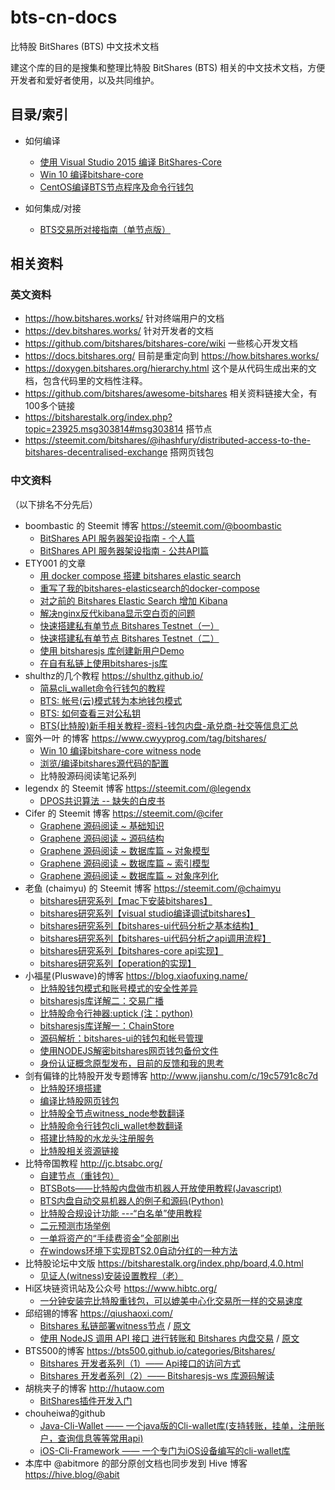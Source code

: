 # bts-cn-docs
比特股 BitShares (BTS) 中文技术文档

建这个库的目的是搜集和整理比特股 BitShares (BTS) 相关的中文技术文档，方便开发者和爱好者使用，以及共同维护。

## 目录/索引

* 如何编译
  * [使用 Visual Studio 2015 编译 BitShares-Core](https://github.com/abitmore/bts-cn-docs/blob/master/%E4%BD%BF%E7%94%A8VisualStudio2015%E7%BC%96%E8%AF%91BitShares-Core.txt)
  * [Win 10 编译bitshare-core](https://github.com/abitmore/bts-cn-docs/blob/master/Win%2010%20%E7%BC%96%E8%AF%91bitshare-core.md)
  * [CentOS编译BTS节点程序及命令行钱包](https://github.com/abitmore/bts-cn-docs/blob/master/CentOS%E7%BC%96%E8%AF%91BTS%E8%8A%82%E7%82%B9%E7%A8%8B%E5%BA%8F%E5%8F%8A%E5%91%BD%E4%BB%A4%E8%A1%8C%E9%92%B1%E5%8C%85.md)

* 如何集成/对接
  * [BTS交易所对接指南（单节点版）](https://github.com/abitmore/bts-cn-docs/blob/master/BTS%E4%BA%A4%E6%98%93%E6%89%80%E5%AF%B9%E6%8E%A5%E6%8C%87%E5%8D%97%EF%BC%88%E5%8D%95%E8%8A%82%E7%82%B9%E7%89%88%EF%BC%89.txt)


## 相关资料

### 英文资料
* https://how.bitshares.works/ 针对终端用户的文档
* https://dev.bitshares.works/ 针对开发者的文档
* https://github.com/bitshares/bitshares-core/wiki 一些核心开发文档
* https://docs.bitshares.org/ 目前是重定向到 https://how.bitshares.works/
* https://doxygen.bitshares.org/hierarchy.html 这个是从代码生成出来的文档，包含代码里的文档性注释。
* https://github.com/bitshares/awesome-bitshares 相关资料链接大全，有100多个链接
* https://bitsharestalk.org/index.php?topic=23925.msg303814#msg303814 搭节点
* https://steemit.com/bitshares/@ihashfury/distributed-access-to-the-bitshares-decentralised-exchange 搭网页钱包


### 中文资料
（以下排名不分先后）
* boombastic 的 Steemit 博客 https://steemit.com/@boombastic
  * [BitShares API 服务器架设指南 - 个人篇](https://steemit.com/bitshares/@boombastic/bitshares-api)
  * [BitShares API 服务器架设指南 - 公共API篇](https://steemit.com/bitshares/@boombastic/bitshares-api-api)
* ETY001 的文章
  * [用 docker compose 搭建 bitshares elastic search](https://steemit.com/cn-dev/@ety001/docker-compose-bitshares-elastic-search)
  * [重写了我的bitshares-elasticsearch的docker-compose](https://steemit.com/cn/@ety001/bitshares-elasticsearch-docker-compose)
  * [对之前的 Bitshares Elastic Search 增加 Kibana](https://akawa.ink/2019/10/11/bitshares-es-node-add-kibana.html)
  * [解决nginx反代kibana显示空白页的问题](https://akawa.ink/2020/04/26/fix-blank-page-when-proxy-kibana-through-nginx.html)
  * [快速搭建私有单节点 Bitshares Testnet（一）](https://steemit.com/cn/@ety001/bitshares-testnet)
  * [快速搭建私有单节点 Bitshares Testnet（二）](https://steemit.com/cn/@ety001/4sr2bf-bitshares-testnet)
  * [使用 bitsharesjs 库创建新用户Demo](https://steemit.com/cn/@ety001/bitsharesjs-demo)
  * [在自有私链上使用bitshares-js库](https://steemit.com/cn/@ety001/bitshares-js)
* shulthz的几个教程 https://shulthz.github.io/
  * [简易cli_wallet命令行钱包的教程](https://shulthz.github.io/2020/08/06/%E7%AE%80%E6%98%93cli_wallet%E5%91%BD%E4%BB%A4%E8%A1%8C%E9%92%B1%E5%8C%85%E7%9A%84%E6%95%99%E7%A8%8B)
  * [BTS: 帐号(云)模式转为本地钱包模式](https://shulthz.github.io/2020/08/06/BTS_-%E5%B8%90%E5%8F%B7(%E4%BA%91)%E6%A8%A1%E5%BC%8F%E8%BD%AC%E4%B8%BA%E6%9C%AC%E5%9C%B0%E9%92%B1%E5%8C%85%E6%A8%A1%E5%BC%8F)
  * [BTS: 如何查看三对公私钥](https://shulthz.github.io/2020/08/06/BTS_-%E5%A6%82%E4%BD%95%E6%9F%A5%E7%9C%8B%E4%B8%89%E5%AF%B9%E5%85%AC%E7%A7%81%E9%92%A5)
  * [BTS(比特股)新手相关教程-资料-钱包内盘-承兑商-社交等信息汇总](https://shulthz.github.io/2020/08/05/BTS(%E6%AF%94%E7%89%B9%E8%82%A1)%E6%96%B0%E6%89%8B%E7%9B%B8%E5%85%B3%E6%95%99%E7%A8%8B-%E8%B5%84%E6%96%99-%E9%92%B1%E5%8C%85%E5%86%85%E7%9B%98-%E6%89%BF%E5%85%91%E5%95%86-%E7%A4%BE%E4%BA%A4%E7%AD%89%E4%BF%A1%E6%81%AF%E6%B1%87%E6%80%BB)
* 窗外一叶 的博客 https://www.cwyyprog.com/tag/bitshares/
  * [Win 10 编译bitshare-core witness node](https://www.cwyyprog.com/2020/06/29/win-10-%e7%bc%96%e8%af%91bitshare-core-witness-node/)
  * [浏览/编译bitshares源代码的配置](https://www.cwyyprog.com/2020/03/17/%e6%b5%8f%e8%a7%88-%e7%bc%96%e8%af%91bitshares%e6%ba%90%e4%bb%a3%e7%a0%81%e7%9a%84%e9%85%8d%e7%bd%ae/)
  * 比特股源码阅读笔记系列
* legendx 的 Steemit 博客 https://steemit.com/@legendx
  * [DPOS共识算法 -- 缺失的白皮书](https://steemit.com/dpos/@legendx/dpos)
* Cifer 的 Steemit 博客 https://steemit.com/@cifer
  * [Graphene 源码阅读 ~ 基础知识](https://steemit.com/bitshares/@cifer/graphene)
  * [Graphene 源码阅读 ~ 源码结构](https://steemit.com/bitshares/@cifer/4fxtit-graphene)
  * [Graphene 源码阅读 ~ 数据库篇 ~ 对象模型](https://steemit.com/bitshares/@cifer/4o1u9e-graphene)
  * [Graphene 源码阅读 ~ 数据库篇 ~ 索引模型](https://steemit.com/bitshares/@cifer/7c8spa-graphene)
  * [Graphene 源码阅读 ~ 数据库篇 ~ 对象序列化](https://steemit.com/bitshares/@cifer/vdnvb-graphene)
* 老鱼 (chaimyu) 的 Steemit 博客 https://steemit.com/@chaimyu
  * [bitshares研究系列【mac下安装bitshares】](https://steemit.com/cn/@chaimyu/mac-bitshares)
  * [bitshares研究系列【visual studio编译调试bitshares】](https://steemit.com/bitshares/@chaimyu/bitshares-visual-studio-bitshares)
  * [bitshares研究系列【bitshares-ui代码分析之基本结构】](https://steemit.com/cn/@chaimyu/bitshares-ui)
  * [bitshares研究系列【bitshares-ui代码分析之api调用流程】](https://steemit.com/cn/@chaimyu/3qeec-bitshares-bitshares-ui-api)
  * [bitshares研究系列【bitshares-core api实现】](https://steemit.com/bitshares/@chaimyu/bitshares-bitshares-core-api)
  * [bitshares研究系列【operation的实现】](https://steemit.com/bitshares/@chaimyu/bitshares-operation)
* 小福星(Pluswave)的博客 https://blog.xiaofuxing.name/
  * [比特股钱包模式和账号模式的安全性差异](https://blog.xiaofuxing.name/2017/07/06/security_difference_between_wallet_mode_and_account_mode_of_bitshares_ui.html)
  * [bitsharesjs库详解二：交易广播](https://blog.xiaofuxing.name/2017/06/08/bitsharesjs_detail_transaction_broadcast.html)
  * [比特股命令行神器:uptick (注：python)](https://blog.xiaofuxing.name/2017/06/01/uptick.html)
  * [bitsharesjs库详解一：ChainStore](https://blog.xiaofuxing.name/2017/05/25/bitsharesjs_detail_chainstore.html)
  * [源码解析：bitshares-ui的钱包和帐号管理](https://blog.xiaofuxing.name/2017/05/17/bitshares_ui_wallet_and_account_management.html)
  * [使用NODEJS解密bitshares网页钱包备份文件](https://blog.xiaofuxing.name/2017/05/03/decrypt_bitshares_web_wallet_with_nodejs.html)
  * [身份认证概念原型发布，目前的反馈和我的思考](https://blog.xiaofuxing.name/2017/04/26/login_with_any_cryptocurrency_prototype_released.html)
* 剑有偏锋的比特股开发专题博客 http://www.jianshu.com/c/19c5791c8c7d
  * [比特股环境搭建](http://www.jianshu.com/p/b54782cd1926)
  * [编译比特股网页钱包](http://www.jianshu.com/p/5be0344e30cd)
  * [比特股全节点witness_node参数翻译](http://www.jianshu.com/p/9a58ad875cc3)
  * [比特股命令行钱包cli_wallet参数翻译](http://www.jianshu.com/p/d0698e4a9b13)
  * [搭建比特股的水龙头注册服务](http://www.jianshu.com/p/a89b3835d4e8)
  * [比特股相关资源链接](http://www.jianshu.com/p/95657f2463f1)
* 比特帝国教程 http://jc.btsabc.org/
  * [自建节点（重钱包）](http://btsabc.org/article-477-1.html)
  * [BTSBots——比特股内盘做市机器人开放使用教程(Javascript)](http://btsabc.org/article-861-1.html)
  * [BTS内盘自动交易机器人的例子和源码(Python)](http://btsabc.org/article-721-1.html)
  * [比特股合规设计功能 ---“白名单”使用教程](http://btsabc.org/article-784-1.html)
  * [二元预测市场举例](http://btsabc.org/article-610-1.html)
  * [一单将资产的“手续费资金”全部刷出](http://btsabc.org/article-612-1.html)
  * [在windows环境下实现BTS2.0自动分红的一种方法](http://btsabc.org/article-716-1.html)
* 比特股论坛中文版 https://bitsharestalk.org/index.php/board,4.0.html
  * [见证人(witness)安装设置教程（老）](https://bitsharestalk.org/index.php?topic=18929.msg243643#msg243643)
* Hi区块链资讯站及公众号 https://www.hibtc.org/
  * [一分钟安装完比特股重钱包，可以媲美中心化交易所一样的交易速度](https://mp.weixin.qq.com/s?__biz=MzAxNTIwNTEwMQ==&mid=2650185196&idx=1&sn=fc1650060dec749461ce282f9854d6ef&scene=19#wechat_redirect)
* 邱绍锡的博客 https://qiushaoxi.com/
  * [Bitshares 私链部署witness节点](https://www.jianshu.com/p/2cb1cdb98529) / [原文](https://qiushaoxi.com/2017/12/20/bitshares-witness/)
  * [使用 NodeJS 调用 API 接口 进行转账和 Bitshares 内盘交易](https://www.jianshu.com/p/70dcfe9b76b5) / [原文](https://qiushaoxi.com/2018/01/25/bitsharesjs-sample/)
* BTS500的博客 https://bts500.github.io/categories/Bitshares/
  * [Bitshares 开发者系列（1）—— Api接口的访问方式](https://bts500.github.io/2018/03/01/Bitshares%20%E5%BC%80%E5%8F%91%E8%80%85%E7%B3%BB%E5%88%97%EF%BC%881%EF%BC%89%E2%80%94%E2%80%94%20Api%E6%8E%A5%E5%8F%A3%E7%9A%84%E8%AE%BF%E9%97%AE%E6%96%B9%E5%BC%8F/)
  * [Bitshares 开发者系列（2）—— Bitsharesjs-ws 库源码解读](https://bts500.github.io/2018/03/12/Bitshares-%E5%BC%80%E5%8F%91%E8%80%85%E7%B3%BB%E5%88%97%EF%BC%882%EF%BC%89%E2%80%94%E2%80%94-Bitsharesjs-ws-%E5%BA%93%E6%BA%90%E7%A0%81%E8%A7%A3%E8%AF%BB/)
* 胡桃夹子的博客 http://hutaow.com
  * [BitShares插件开发入门](http://hutaow.com/blog/2018/06/30/bitshares-plugin-develop/)
* chouheiwa的github
  * [Java-Cli-Wallet —— 一个java版的Cli-wallet库(支持转账，挂单，注册账户，查询信息等等常用api)](https://github.com/chouheiwa/bitshares_wallet.git)
  * [iOS-Cli-Framework —— 一个专门为iOS设备编写的cli-wallet库](https://github.com/chouheiwa/BitsharesWalletForiOS.git)
* 本库中 @abitmore 的部分原创文档也同步发到 Hive 博客 https://hive.blog/@abit
